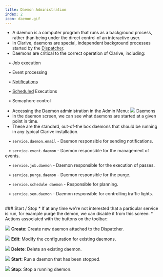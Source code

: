 ```yaml
---
title: Daemon Administration
index: 2
icon: daemon.gif
---
```

* A daemon is a computer program that runs as a background process, rather than being under the direct control of an interactive user. 
* In Clarive, daemons are special, independent background processes started by the [Dispatcher](Administration/dispatcher). 
* Daemons are critical to the correct operation of Clarive, including: <br />

&nbsp; &nbsp;• Job execution <br />

&nbsp; &nbsp;• Event processing <br />

&nbsp; &nbsp;• [Notifications](Administration/notifications) <br />

&nbsp; &nbsp;• [Scheduled](Administration/scheduler) Executions <br />

&nbsp; &nbsp;• Semaphore control

* Accessing the Daemon administration in the Admin Menu: <img class="bali-topic-editor-image"  src="/static/images/daemon.gif" /> Daemons
* In the daemon screen, we can see what daemons are started at a given point in time. 
* These are the standard, out-of-the box daemons that should be running in any typical Clarive installation. <br />

&nbsp; &nbsp;• `service.daemon.email` - Daemon responsible for sending notifications. <br />

&nbsp; &nbsp;• `service.event.daemon` - Daemon responsible for the management of events. <br />

&nbsp; &nbsp;• `service.job.daemon` - Daemon responsible for the execution of passes. <br />

&nbsp; &nbsp;• `service.purge.daemon` - Daemon responsible for the purge. <br />

&nbsp; &nbsp;• `service.schedule daemon` - Responsible for planning. <br />

&nbsp; &nbsp;• `service.sem.daemon` - Daemon responsible for controlling traffic lights.

<br />
### Start / Stop
* If at any time we're not interested that a particular service is run, for example purge the demon, we can disable it from this screen.
* Actions associated with the buttons on the toolbar: <br />

<img src="/static/images/icons/add.gif" /> **Create**: Create new daemon attached to the Dispatcher. <br />

<img src="/static/images/icons/edit.gif" /> **Edit**: Modify the configuration for existing daemons. <br />

<img src="/static/images/icons/delete.gif" /> **Delete**: Delete an existing daemon. <br />

<img src="/static/images/icons/start.png" /> **Start**: Run a daemon that has been stopped.  <br />

<img src="/static/images/icons/stop.png" /> **Stop**: Stop a running daemon.
